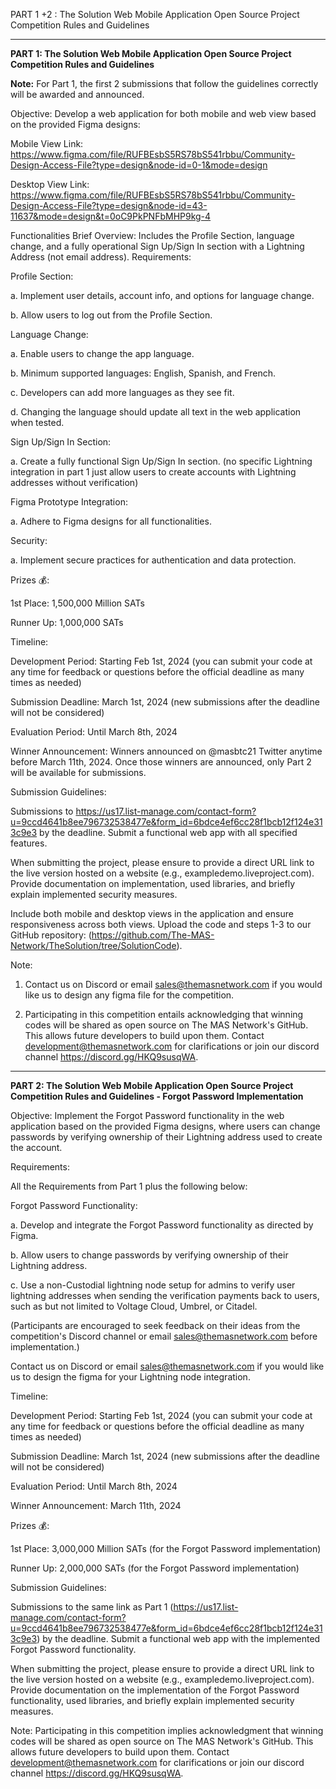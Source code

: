 PART 1 +2 : The Solution Web Mobile Application Open Source Project Competition Rules and Guidelines
___________________________________________________________________________________________________________________________

**PART 1: The Solution Web Mobile Application Open Source Project Competition Rules and Guidelines**

**Note:** For Part 1, the first 2 submissions that follow the guidelines correctly will be awarded and announced.

Objective: Develop a web application for both mobile and web view based on the provided Figma designs:

Mobile View Link: https://www.figma.com/file/RUFBEsbS5RS78bS541rbbu/Community-Design-Access-File?type=design&node-id=0-1&mode=design

Desktop View Link: https://www.figma.com/file/RUFBEsbS5RS78bS541rbbu/Community-Design-Access-File?type=design&node-id=43-11637&mode=design&t=0oC9PkPNFbMHP9kg-4

Functionalities Brief Overview: Includes the Profile Section, language change, and a fully operational Sign Up/Sign In section with a Lightning Address (not email address). 
Requirements:

Profile Section:

a. Implement user details, account info, and options for language change.

b. Allow users to log out from the Profile Section.

Language Change:

a. Enable users to change the app language.

b. Minimum supported languages: English, Spanish, and French.

c. Developers can add more languages as they see fit.

d. Changing the language should update all text in the web application when tested.

Sign Up/Sign In Section:

a. Create a fully functional Sign Up/Sign In section.
(no specific Lightning integration in part 1 just allow users to create accounts with Lightning addresses without verification)

Figma Prototype Integration:

a. Adhere to Figma designs for all functionalities.

Security:

a. Implement secure practices for authentication and data protection.


Prizes 💰:

1st Place: 1,500,000 Million SATs

Runner Up: 1,000,000 SATs

Timeline:

Development Period: Starting Feb 1st, 2024 (you can submit your code at any time for feedback or questions before the official deadline as many times as needed)

Submission Deadline: March 1st, 2024 (new submissions after the deadline will not be considered)

Evaluation Period: Until March 8th, 2024

Winner Announcement: Winners announced on @masbtc21 Twitter anytime before March 11th, 2024. Once those winners are announced, only Part 2 will be available for submissions.

Submission Guidelines:

Submissions to https://us17.list-manage.com/contact-form?u=9ccd4641b8ee796732538477e&form_id=6bdce4ef6cc28f1bcb12f124e313c9e3 by the deadline. Submit a functional web app with all specified features.

When submitting the project, please ensure to provide a direct URL link to the live version hosted on a website (e.g., exampledemo.liveproject.com). Provide documentation on implementation, used libraries, and briefly explain implemented security measures.

Include both mobile and desktop views in the application and ensure responsiveness across both views. Upload the code and steps 1-3 to our GitHub repository: (https://github.com/The-MAS-Network/TheSolution/tree/SolutionCode).

Note: 
1.	Contact us on Discord or email sales@themasnetwork.com if you would like us to design any figma file for the competition.

2.	Participating in this competition entails acknowledging that winning codes will be shared as open source on The MAS Network's GitHub. This allows future developers to build upon them. Contact development@themasnetwork.com for clarifications or join our discord channel https://discord.gg/HKQ9susqWA.

_________________________________________________________________________________________________________________________
**PART 2: The Solution Web Mobile Application Open Source Project Competition Rules and Guidelines - Forgot Password Implementation**

Objective: Implement the Forgot Password functionality in the web application based on the provided Figma designs, where users can change passwords by verifying ownership of their Lightning address used to create the account.

Requirements:

All the Requirements from Part 1 plus the following below: 

Forgot Password Functionality:

a. Develop and integrate the Forgot Password functionality as directed by Figma.

b. Allow users to change passwords by verifying ownership of their Lightning address.

c. Use a non-Custodial lightning node setup for admins to verify user lightning addresses when sending the verification payments back to users, such as but not limited to Voltage Cloud, Umbrel, or Citadel. 

(Participants are encouraged to seek feedback on their ideas from the competition's Discord channel or email sales@themasnetwork.com before implementation.)

Contact us on Discord or email sales@themasnetwork.com if you would like us to design the figma for your Lightning node integration.

Timeline:

Development Period: Starting Feb 1st, 2024 (you can submit your code at any time for feedback or questions before the official deadline as many times as needed)

Submission Deadline: March 1st, 2024 (new submissions after the deadline will not be considered)

Evaluation Period: Until March 8th, 2024

Winner Announcement: March 11th, 2024

Prizes 💰:

1st Place: 3,000,000 Million SATs (for the Forgot Password implementation)

Runner Up: 2,000,000 SATs (for the Forgot Password implementation)

Submission Guidelines:

Submissions to the same link as Part 1 (https://us17.list-manage.com/contact-form?u=9ccd4641b8ee796732538477e&form_id=6bdce4ef6cc28f1bcb12f124e313c9e3) by the deadline. Submit a functional web app with the implemented Forgot Password functionality.

When submitting the project, please ensure to provide a direct URL link to the live version hosted on a website (e.g., exampledemo.liveproject.com). Provide documentation on the implementation of the Forgot Password functionality, used libraries, and briefly explain implemented security measures.

Note: Participating in this competition implies acknowledgment that winning codes will be shared as open source on The MAS Network's GitHub. This allows future developers to build upon them. Contact development@themasnetwork.com for clarifications or join our discord channel https://discord.gg/HKQ9susqWA.
